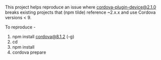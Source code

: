 This project helps reproduce an issue where cordova-plugin-device@2.1.0 breaks existing projects that (npm tilde) reference ~2.x.x and use Cordova versions < 9.

To reproduce -

1. npm install cordova@8.1.2 (-g)
2. cd <this project>
3. npm install
4. cordova prepare
